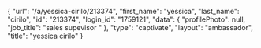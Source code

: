 {
    "url": "\/a\/yessica-cirilo\/213374",
    "first_name": "yessica",
    "last_name": "cirilo",
    "id": "213374",
    "login_id": "1759121",
    "data": {
        "profilePhoto": null,
        "job_title": "sales supevisor "
    },
    "type": "captivate",
    "layout": "ambassador",
    "title": "yessica cirilo"
}